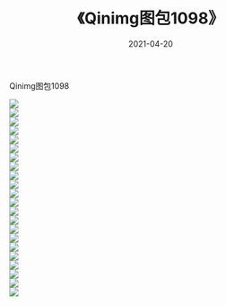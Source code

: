 ﻿---
layout: post
title:  《Qinimg图包1098》
date:   2021-04-20
img: http://imgx.orgx.ga/Qinimg图包/Qinimg图包1098/000.jpg
categories: [美女, 清纯, 唯美]
---

Qinimg图包1098

 ![](http://imgx.orgx.ga/Qinimg图包/Qinimg图包1098/001.jpg) <br>![](http://imgx.orgx.ga/Qinimg图包/Qinimg图包1098/002.jpg) <br>![](http://imgx.orgx.ga/Qinimg图包/Qinimg图包1098/003.jpg) <br>![](http://imgx.orgx.ga/Qinimg图包/Qinimg图包1098/004.jpg) <br>![](http://imgx.orgx.ga/Qinimg图包/Qinimg图包1098/005.jpg) <br>![](http://imgx.orgx.ga/Qinimg图包/Qinimg图包1098/006.jpg) <br>![](http://imgx.orgx.ga/Qinimg图包/Qinimg图包1098/007.jpg) <br>![](http://imgx.orgx.ga/Qinimg图包/Qinimg图包1098/008.jpg) <br>![](http://imgx.orgx.ga/Qinimg图包/Qinimg图包1098/009.jpg) <br>![](http://imgx.orgx.ga/Qinimg图包/Qinimg图包1098/010.jpg) <br>![](http://imgx.orgx.ga/Qinimg图包/Qinimg图包1098/011.jpg) <br>![](http://imgx.orgx.ga/Qinimg图包/Qinimg图包1098/012.jpg) <br>![](http://imgx.orgx.ga/Qinimg图包/Qinimg图包1098/013.jpg) <br>![](http://imgx.orgx.ga/Qinimg图包/Qinimg图包1098/014.jpg) <br>![](http://imgx.orgx.ga/Qinimg图包/Qinimg图包1098/015.jpg) <br>![](http://imgx.orgx.ga/Qinimg图包/Qinimg图包1098/016.jpg) <br>![](http://imgx.orgx.ga/Qinimg图包/Qinimg图包1098/017.jpg) <br>![](http://imgx.orgx.ga/Qinimg图包/Qinimg图包1098/018.jpg) <br>![](http://imgx.orgx.ga/Qinimg图包/Qinimg图包1098/019.jpg) <br>![](http://imgx.orgx.ga/Qinimg图包/Qinimg图包1098/020.jpg) <br>![](http://imgx.orgx.ga/Qinimg图包/Qinimg图包1098/021.jpg) <br>![](http://imgx.orgx.ga/Qinimg图包/Qinimg图包1098/022.jpg) <br>